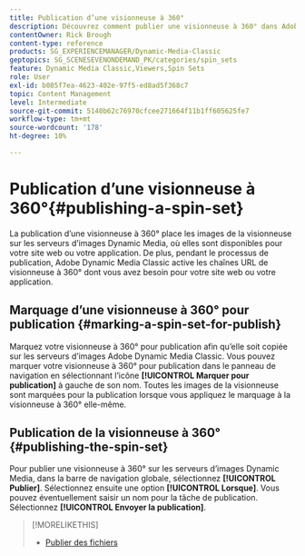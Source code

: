 ```yaml
---
title: Publication d’une visionneuse à 360°
description: Découvrez comment publier une visionneuse à 360° dans Adobe Dynamic Media Classic.
contentOwner: Rick Brough
content-type: reference
products: SG_EXPERIENCEMANAGER/Dynamic-Media-Classic
geptopics: SG_SCENESEVENONDEMAND_PK/categories/spin_sets
feature: Dynamic Media Classic,Viewers,Spin Sets
role: User
exl-id: b085f7ea-4623-402e-97f5-ed8ad5f368c7
topic: Content Management
level: Intermediate
source-git-commit: 5140b62c76970cfcee271664f11b1ff605625fe7
workflow-type: tm+mt
source-wordcount: '178'
ht-degree: 10%

---
```


# Publication d’une visionneuse à 360°{#publishing-a-spin-set}

La publication d’une visionneuse à 360° place les images de la visionneuse sur les serveurs d’images Dynamic Media, où elles sont disponibles pour votre site web ou votre application. De plus, pendant le processus de publication, Adobe Dynamic Media Classic active les chaînes URL de visionneuse à 360° dont vous avez besoin pour votre site web ou votre application.

## Marquage d’une visionneuse à 360° pour publication {#marking-a-spin-set-for-publish}

Marquez votre visionneuse à 360° pour publication afin qu’elle soit copiée sur les serveurs d’images Adobe Dynamic Media Classic. Vous pouvez marquer votre visionneuse à 360° pour publication dans le panneau de navigation en sélectionnant l’icône **[!UICONTROL Marquer pour publication]** à gauche de son nom. Toutes les images de la visionneuse sont marquées pour la publication lorsque vous appliquez le marquage à la visionneuse à 360° elle-même.

## Publication de la visionneuse à 360° {#publishing-the-spin-set}

Pour publier une visionneuse à 360° sur les serveurs d’images Dynamic Media, dans la barre de navigation globale, sélectionnez **[!UICONTROL Publier]**. Sélectionnez ensuite une option **[!UICONTROL Lorsque]**. Vous pouvez éventuellement saisir un nom pour la tâche de publication. Sélectionnez **[!UICONTROL Envoyer la publication]**.

>[!MORELIKETHIS]
>
>* [Publier des fichiers](publishing-files.md#publishing_files)
